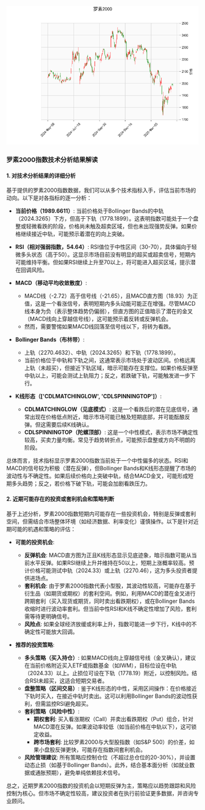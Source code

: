![图](RTY.png)

### 罗素2000指数技术分析结果解读

#### 1. 对技术分析结果的详细分析
基于提供的罗素2000指数数据，我们可以从多个技术指标入手，评估当前市场的动向。以下是对各指标的逐一分析：

- **当前价格（1989.6611）**: 当前价格处于Bollinger Bands的中轨（2024.3265）下方，但高于下轨（1778.1899）。这表明指数可能处于一个盘整或轻微看跌的阶段，价格尚未触及超卖区域，但也未出现强势反弹。如果价格继续接近中轨，可能预示着潜在的向上突破。

- **RSI（相对强弱指数，54.64）**: RSI值位于中性区间（30-70），具体偏向于轻微多头状态（高于50）。这显示市场目前没有明显的超买或超卖信号，短期内可能维持平衡。但如果RSI继续上升至70以上，将可能进入超买区域，提示潜在回调风险。

- **MACD（移动平均收敛散度）**: 
  - MACD线（-2.72）高于信号线（-21.65），且MACD直方图（18.93）为正值，这是一个看涨信号，表明短期内多头动能可能正在增强。尽管MACD线本身为负（表示整体趋势仍偏弱），但直方图的正值暗示了潜在的金叉（MACD线向上穿越信号线），这可能预示着反转或反弹机会。
  - 然而，需要警惕如果MACD线回落至信号线以下，将转为看跌。

- **Bollinger Bands（布林带）**:
  - 上轨（2270.4632）、中轨（2024.3265）和下轨（1778.1899）。
  - 当前价格位于中轨和下轨之间，这通常表示市场处于波动区间。价格远离上轨（未超买），但接近下轨区域，暗示可能存在支撑位。如果价格反弹至中轨以上，可能会测试上轨阻力；反之，若跌破下轨，可能触发进一步下行。

- **K线形态（['CDLMATCHINGLOW', 'CDLSPINNINGTOP']）**:
  - **CDLMATCHINGLOW（见底模式）**: 这是一个看跌后的潜在见底信号，通常出现在价格低点附近，暗示市场可能已触及短期底部，并可能酝酿反弹。但这需要后续K线确认。
  - **CDLSPINNINGTOP（陀螺顶部）**: 这是一个中性模式，表示市场不确定性较高，买卖力量均衡。常见于趋势转折点，可能预示盘整或方向不明朗的阶段。

总体而言，技术指标显示罗素2000指数当前处于一个中性偏多的状态。RSI和MACD的信号较为积极（潜在反弹），但Bollinger Bands和K线形态提醒了市场的波动性与不确定性。如果后续价格向上突破中轨，结合MACD金叉，可能形成短期多头趋势；反之，若价格下破下轨，可能会加剧看跌压力。

#### 2. 近期可能存在的投资或套利机会和策略判断
基于上述分析，罗素2000指数短期内可能存在一些投资机会，特别是反弹或套利空间，但需结合市场整体环境（如经济数据、利率变化）谨慎操作。以下是针对近期可能的机遇和策略的评估：

- **可能的投资机会**:
  - **反弹机会**: MACD直方图为正且K线形态显示见底迹象，暗示指数可能从当前水平反弹。如果RSI继续上升并维持在50以上，短期上涨概率较高。预计价格可能测试中轨（2024.33）或上轨（2270.46），这为多头投资者提供进场点。
  - **套利机会**: 由于罗素2000指数代表小型股，其波动性较高，可能存在基于衍生品（如期货或期权）的套利空间。例如，利用MACD的潜在金叉进行跨期套利（买入现货或期货，同时卖出看跌期权），或在Bollinger Bands收缩时进行波动率套利。但当前中性RSI和K线不确定性增加了风险，套利需等待更明确信号。
  - **风险点**: 如果全球经济放缓或利率上升，指数可能进一步下行，K线中的不确定性可能放大回调。

- **推荐的投资策略**:
  - **多头策略（买入持仓）**: 如果MACD线向上穿越信号线（金叉确认），建议在当前价格附近买入ETF或指数基金（如IWM），目标位设在中轨（2024.33）以上。止损位可设在下轨（1778.19）附近，以控制风险。结合RSI未超买，这适合短期交易者。
  - **盘整策略（区间交易）**: 鉴于K线形态的中性，采用区间操作：在价格接近下轨时买入，在接近中轨时卖出。这可以利用Bollinger Bands的波动性获利，但需监控RSI避免超买。
  - **套利策略（风险中性）**: 
    - **期权套利**: 买入看涨期权（Call）并卖出看跌期权（Put）组合，针对MACD潜在反弹。如果波动率较低（如当前价格在中轨以下），这可锁定收益。
    - **跨市场套利**: 比较罗素2000与大型股指数（如S&P 500）的价差，如果小盘股反弹更快，可能存在指数间套利机会。
  - **风险管理建议**: 所有策略应控制仓位（不超过总仓位的20-30%），并设置动态止损（如基于Bollinger Bands）。此外，结合基本面分析（如就业数据或通胀预期），避免单纯依赖技术信号。

总之，近期罗素2000指数的投资机会以短期反弹为主，策略应以趋势跟踪和风险控制为核心。但市场不确定性较高，建议投资者在执行前验证更多数据，并咨询专业顾问。